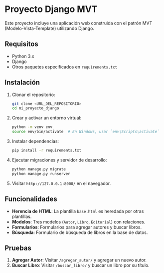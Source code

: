 # Proyecto Django MVT

Este proyecto incluye una aplicación web construida con el patrón MVT (Modelo-Vista-Template) utilizando Django.

## Requisitos

- Python 3.x
- Django
- Otros paquetes especificados en `requirements.txt`

## Instalación

1. Clonar el repositorio:
   ```bash
   git clone <URL_DEL_REPOSITORIO>
   cd mi_proyecto_django
   ```

2. Crear y activar un entorno virtual:
   ```bash
   python -m venv env
   source env/bin/activate  # En Windows, usar `env\Scripts\activate`
   ```

3. Instalar dependencias:
   ```bash
   pip install -r requirements.txt
   ```

4. Ejecutar migraciones y servidor de desarrollo:
   ```bash
   python manage.py migrate
   python manage.py runserver
   ```

5. Visitar `http://127.0.0.1:8000/` en el navegador.

## Funcionalidades

- **Herencia de HTML**: La plantilla `base.html` es heredada por otras plantillas.
- **Modelos**: Tres modelos (`Autor`, `Libro`, `Editorial`) con relaciones.
- **Formularios**: Formularios para agregar autores y buscar libros.
- **Búsqueda**: Formulario de búsqueda de libros en la base de datos.

## Pruebas

1. **Agregar Autor**: Visitar `/agregar_autor/` y agregar un nuevo autor.
2. **Buscar Libro**: Visitar `/buscar_libro/` y buscar un libro por su título.